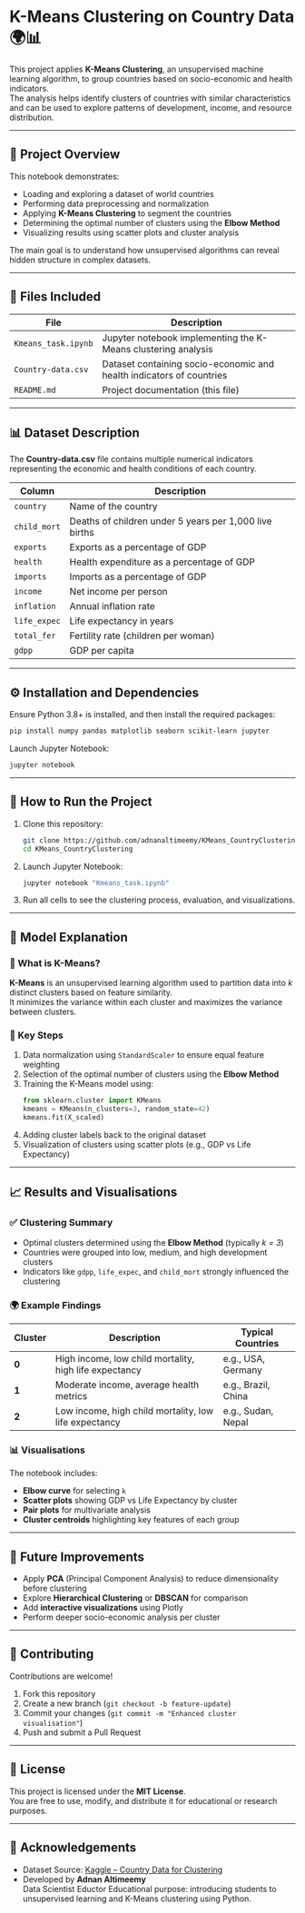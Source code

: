 # K-Means Clustering on Country Data 🌍📊

This project applies **K-Means Clustering**, an unsupervised machine learning algorithm, to group countries based on socio-economic and health indicators.  
The analysis helps identify clusters of countries with similar characteristics and can be used to explore patterns of development, income, and resource distribution.

---

## 🧠 Project Overview

This notebook demonstrates:
- Loading and exploring a dataset of world countries  
- Performing data preprocessing and normalization  
- Applying **K-Means Clustering** to segment the countries  
- Determining the optimal number of clusters using the **Elbow Method**  
- Visualizing results using scatter plots and cluster analysis  

The main goal is to understand how unsupervised algorithms can reveal hidden structure in complex datasets.

---

## 📂 Files Included

| File | Description |
|------|--------------|
| `Kmeans_task.ipynb` | Jupyter notebook implementing the K-Means clustering analysis |
| `Country-data.csv` | Dataset containing socio-economic and health indicators of countries |
| `README.md` | Project documentation (this file) |

---

## 📊 Dataset Description

The **Country-data.csv** file contains multiple numerical indicators representing the economic and health conditions of each country.

| Column | Description |
|---------|-------------|
| `country` | Name of the country |
| `child_mort` | Deaths of children under 5 years per 1,000 live births |
| `exports` | Exports as a percentage of GDP |
| `health` | Health expenditure as a percentage of GDP |
| `imports` | Imports as a percentage of GDP |
| `income` | Net income per person |
| `inflation` | Annual inflation rate |
| `life_expec` | Life expectancy in years |
| `total_fer` | Fertility rate (children per woman) |
| `gdpp` | GDP per capita |

---

## ⚙️ Installation and Dependencies

Ensure Python 3.8+ is installed, and then install the required packages:

```bash
pip install numpy pandas matplotlib seaborn scikit-learn jupyter
```

Launch Jupyter Notebook:

```bash
jupyter notebook
```

---

## 🚀 How to Run the Project

1. Clone this repository:
   ```bash
   git clone https://github.com/adnanaltimeemy/KMeans_CountryClustering.git
   cd KMeans_CountryClustering
   ```

2. Launch Jupyter Notebook:
   ```bash
   jupyter notebook "Kmeans_task.ipynb"
   ```

3. Run all cells to see the clustering process, evaluation, and visualizations.

---

## 🧩 Model Explanation

### 🔹 What is K-Means?
**K-Means** is an unsupervised learning algorithm used to partition data into *k* distinct clusters based on feature similarity.  
It minimizes the variance within each cluster and maximizes the variance between clusters.

### 🔹 Key Steps
1. Data normalization using `StandardScaler` to ensure equal feature weighting  
2. Selection of the optimal number of clusters using the **Elbow Method**  
3. Training the K-Means model using:
   ```python
   from sklearn.cluster import KMeans
   kmeans = KMeans(n_clusters=3, random_state=42)
   kmeans.fit(X_scaled)
   ```
4. Adding cluster labels back to the original dataset  
5. Visualization of clusters using scatter plots (e.g., GDP vs Life Expectancy)

---

## 📈 Results and Visualisations

### ✅ Clustering Summary
- Optimal clusters determined using the **Elbow Method** (typically *k = 3*)  
- Countries were grouped into low, medium, and high development clusters  
- Indicators like `gdpp`, `life_expec`, and `child_mort` strongly influenced the clustering

### 🌍 Example Findings
| Cluster | Description | Typical Countries |
|----------|--------------|-------------------|
| **0** | High income, low child mortality, high life expectancy | e.g., USA, Germany |
| **1** | Moderate income, average health metrics | e.g., Brazil, China |
| **2** | Low income, high child mortality, low life expectancy | e.g., Sudan, Nepal |

### 📊 Visualisations
The notebook includes:
- **Elbow curve** for selecting `k`
- **Scatter plots** showing GDP vs Life Expectancy by cluster
- **Pair plots** for multivariate analysis
- **Cluster centroids** highlighting key features of each group

---

## 🔮 Future Improvements

- Apply **PCA** (Principal Component Analysis) to reduce dimensionality before clustering  
- Explore **Hierarchical Clustering** or **DBSCAN** for comparison  
- Add **interactive visualizations** using Plotly  
- Perform deeper socio-economic analysis per cluster  

---

## 🤝 Contributing

Contributions are welcome!  
1. Fork this repository  
2. Create a new branch (`git checkout -b feature-update`)  
3. Commit your changes (`git commit -m "Enhanced cluster visualisation"`)  
4. Push and submit a Pull Request  

---

## 🪪 License

This project is licensed under the **MIT License**.  
You are free to use, modify, and distribute it for educational or research purposes.

---

## 🙏 Acknowledgements

- Dataset Source: [Kaggle – Country Data for Clustering](https://www.kaggle.com/datasets/rohan0301/unsupervised-learning-on-country-data)  
- Developed by **Adnan Altimeemy**  
  Data Scientist Eductor
  Educational purpose: introducing students to unsupervised learning and K-Means clustering using Python.
